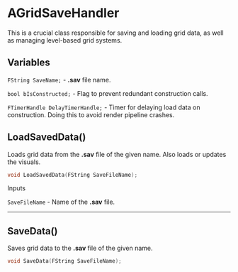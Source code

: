 # AGridSaveHandler

This is a crucial class responsible for saving and loading grid data, as well as managing level-based grid systems.

## Variables

``FString SaveName;`` - **.sav** file name.

``bool bIsConstructed;`` - Flag to prevent redundant construction calls.

``FTimerHandle DelayTimerHandle;`` - Timer for delaying load data on construction. Doing this to avoid render pipeline crashes.


## LoadSavedData()

Loads grid data from the **.sav** file of the given name. Also loads or updates the visuals.

```cpp
void LoadSavedData(FString SaveFileName);
```

<span class="highlight-text-normal">Inputs</span>

``SaveFileName`` - Name of the **.sav** file.

---

## SaveData()

Saves grid data to the **.sav** file of the given name.

```cpp
void SaveData(FString SaveFileName);
```


